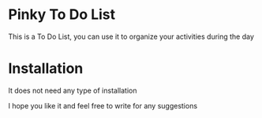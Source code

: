 # Pinky To Do List
This is a To Do List, you can use it to organize your activities during the day

# Installation
It does not need any type of installation

I hope you like it and feel free to write for any suggestions